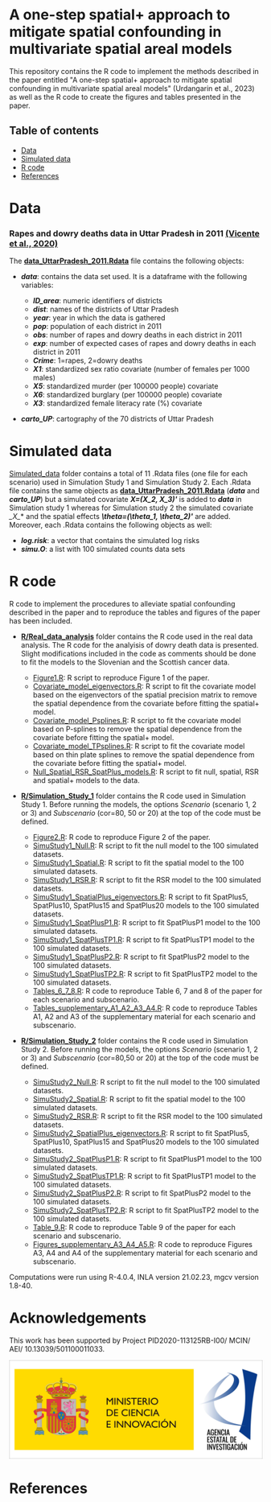 # A one-step spatial+ approach to mitigate spatial confounding in multivariate spatial areal models
This repository contains the R code to implement the methods described in the paper entitled "A one-step spatial+ approach to mitigate spatial confounding in multivariate spatial areal models" (Urdangarin et al., 2023) as well as the R code to create the figures and tables presented in the paper.


## Table of contents

- [Data](#Data)
- [Simulated data](#SimulatedData)
- [R code](#R-code)
- [References](#References)


# Data
### Rapes and dowry deaths data in Uttar Pradesh in 2011 [(Vicente et al., 2020)](https://rss.onlinelibrary.wiley.com/doi/10.1111/rssa.12545)

The [**data_UttarPradesh_2011.Rdata**](https://github.com/spatialstatisticsupna/Multivariate_confounding/blob/main/Data/data_UttarPradesh_2011.Rdata) file contains the following objects:
  - **_data_**: contains the data set used. It is a dataframe with the following variables:
    - **_ID_area_**: numeric identifiers of districts
    - **_dist_**: names of the districts of Uttar Pradesh
    - **_year_**: year in which the data is gathered
    - **_pop_**: population of each district in 2011
    - **_obs_**: number of rapes and dowry deaths in each district in 2011
    - **_exp_**: number of expected cases of rapes and dowry deaths in each district in 2011
    - **_Crime_**: 1=rapes, 2=dowry deaths
    - **_X1_**: standardized sex ratio covariate (number of females per 1000 males)
    - **_X5_**: standardized murder (per 100000 people) covariate 
    - **_X6_**: standardized burglary (per 100000 people) covariate 
    - **_X3_**: standardized female literacy rate (%) covariate

  - **_carto_UP_**: cartography of the 70 districts of Uttar Pradesh



# Simulated data
[Simulated_data](https://github.com/spatialstatisticsupna/Multivariate_confounding/tree/main/Simulated_data) folder contains a total of 11 .Rdata files (one file for each scenario) used in Simulation Study 1 and Simulation Study 2. Each .Rdata file contains the same objects as [**data_UttarPradesh_2011.Rdata**](https://github.com/spatialstatisticsupna/Multivariate_confounding/blob/main/Data/data_UttarPradesh_2011.Rdata) (**_data_** and **_carto_UP_**) but a simulated covariate **_X=(X_2, X_3)'_** is added to **_data_** in Simulation study 1 whereas for Simulation study 2 the simulated covariate **_X*_** and the spatial effects **_\theta=(\theta_1, \theta_2)'_** are added. Moreover, each .Rdata contains the following objects as well:

- **_log.risk_**: a vector that contains the simulated log risks
- **_simu.O_**: a list with 100 simulated counts data sets


# R code

R code to implement the procedures to alleviate spatial confounding described in the paper and to reproduce the tables and figures of the paper has been included. 

- [**R/Real_data_analysis**](https://github.com/spatialstatisticsupna/Spatial_confounding_article/tree/main/R/Real_data_analysis) folder contains the R code used in the real data analysis. The R code for the analyisis of dowry death data is presented. Slight modifications included in the code as comments should be done to fit the models to the Slovenian and the Scottish cancer data.
  - [Figure1.R](https://github.com/spatialstatisticsupna/Simulation_confounding_article/blob/main/R/Real_data_analysis/Figure1.R): R script to reproduce Figure 1 of the paper.
  - [Covariate_model_eigenvectors.R](https://github.com/spatialstatisticsupna/Simulation_confounding_article/blob/main/R/Real_data_analysis/Covariate_model_eigenvectors.R): R script to fit the covariate model based on the eigenvectors of the spatial precision matrix to remove the spatial dependence from the covariate before fitting the spatial+ model.
  - [Covariate_model_Psplines.R](https://github.com/spatialstatisticsupna/Simulation_confounding_article/blob/main/R/Real_data_analysis/Covariate_model_Psplines.R): R script to fit the covariate model based on P-splines to remove the spatial dependence from the covariate before fitting the spatial+ model. 
  - [Covariate_model_TPsplines.R](https://github.com/spatialstatisticsupna/Simulation_confounding_article/blob/main/R/Real_data_analysis/Covariate_model_TPsplines.R): R script to fit the covariate model based on thin plate splines to remove the spatial dependence from the covariate before fitting the spatial+ model.
  - [Null_Spatial_RSR_SpatPlus_models.R](https://github.com/spatialstatisticsupna/Simulation_confounding_article/blob/main/R/Real_data_analysis/Null_Spatial_RSR_SpatPlus_models.R): R script to fit null, spatial, RSR and spatial+ models to the data.
 
- [**R/Simulation_Study_1**](https://github.com/spatialstatisticsupna/Spatial_confounding_article/tree/main/R/Simulation_study_1) folder contains the R code used in Simulation Study 1. Before running the models, the options _Scenario_ (scenario 1, 2 or 3) and _Subscenario_ (cor=80, 50 or 20) at the top of the code must be defined.
  - [Figure2.R](https://github.com/spatialstatisticsupna/Simulation_confounding_article/blob/main/R/Simulation_study_1/Figure2.R): R code to reproduce Figure 2 of the paper.
  - [SimuStudy1_Null.R](https://github.com/spatialstatisticsupna/Simulation_confounding_article/blob/main/R/Simulation_study_1/SimuStudy1_Null.R): R script to fit the null model to the 100 simulated datasets.
  - [SimuStudy1_Spatial.R](https://github.com/spatialstatisticsupna/Simulation_confounding_article/blob/main/R/Simulation_study_1/SimuStudy1_Spatial.R): R script to fit the spatial model to the 100 simulated datasets.
  - [SimuStudy1_RSR.R](https://github.com/spatialstatisticsupna/Simulation_confounding_article/blob/main/R/Simulation_study_1/SimuStudy1_RSR.R): R script to fit the RSR model to the 100 simulated datasets.
  - [SimuStudy1_SpatialPlus_eigenvectors.R](https://github.com/spatialstatisticsupna/Simulation_confounding_article/blob/main/R/Simulation_study_1/SimuStudy1_SpatialPlus_eigenvectors.R): R script to fit SpatPlus5, SpatPlus10, SpatPlus15 and SpatPlus20 models to the 100 simulated datasets.
  - [SimuStudy1_SpatPlusP1.R](https://github.com/spatialstatisticsupna/Simulation_confounding_article/blob/main/R/Simulation_study_1/SimuStudy1_SpatPlusP1.R): R script to fit SpatPlusP1 model to the 100 simulated datasets.
  - [SimuStudy1_SpatPlusTP1.R](https://github.com/spatialstatisticsupna/Simulation_confounding_article/blob/main/R/Simulation_study_1/SimuStudy1_SpatPlusTP1.R): R script to fit SpatPlusTP1 model to the 100 simulated datasets.
  - [SimuStudy1_SpatPlusP2.R](https://github.com/spatialstatisticsupna/Simulation_confounding_article/blob/main/R/Simulation_study_1/SimuStudy1_SpatPlusP2.R): R script to fit SpatPlusP2 model to the 100 simulated datasets.
  - [SimuStudy1_SpatPlusTP2.R](https://github.com/spatialstatisticsupna/Simulation_confounding_article/blob/main/R/Simulation_study_1/SimuStudy1_SpatPlusTP2.R): R script to fit SpatPlusTP2 model to the 100 simulated datasets.
  - [Tables_6_7_8.R](https://github.com/spatialstatisticsupna/Simulation_confounding_article/blob/main/R/Simulation_study_1/Tables_6_7_8.R): R code to reproduce Table 6, 7 and 8 of the paper for each scenario and subscenario.
  - [Tables_supplementary_A1_A2_A3_A4.R](https://github.com/spatialstatisticsupna/Simulation_confounding_article/blob/main/R/Simulation_study_1/Tables_supplementary_A1_A2_A3_A4.R): R code to reproduce Tables A1, A2 and A3 of the supplementary material for each scenario and subscenario.
  
- [**R/Simulation_Study_2**](https://github.com/spatialstatisticsupna/Spatial_confounding_article/tree/main/R/Simulation_study_2) folder contains the R code used in Simulation Study 2. Before running the models, the options _Scenario_ (scenario 1, 2 or 3) and _Subscenario_ (cor=80,50 or 20) at the top of the code must be defined. 
  - [SimuStudy2_Null.R](https://github.com/spatialstatisticsupna/Simulation_confounding_article/blob/main/R/Simulation_study_2/SimuStudy2_Null.R): R script to fit the null model to the 100 simulated datasets.
  - [SimuStudy2_Spatial.R](https://github.com/spatialstatisticsupna/Simulation_confounding_article/blob/main/R/Simulation_study_2/SimuStudy2_Spatial.R): R script to fit the spatial model to the 100 simulated datasets.
  - [SimuStudy2_RSR.R](https://github.com/spatialstatisticsupna/Simulation_confounding_article/blob/main/R/Simulation_study_2/SimuStudy2_RSR.R): R script to fit the RSR model to the 100 simulated datasets.
  - [SimuStudy2_SpatialPlus_eigenvectors.R](https://github.com/spatialstatisticsupna/Simulation_confounding_article/blob/main/R/Simulation_study_2/SimuStudy2_SpatialPlus_eigenvectors.R): R script to fit SpatPlus5, SpatPlus10, SpatPlus15 and SpatPlus20 models to the 100 simulated datasets.
  - [SimuStudy2_SpatPlusP1.R](https://github.com/spatialstatisticsupna/Simulation_confounding_article/blob/main/R/Simulation_study_2/SimuStudy2_SpatPlusP1.R): R script to fit SpatPlusP1 model to the 100 simulated datasets.
  - [SimuStudy2_SpatPlusTP1.R](https://github.com/spatialstatisticsupna/Simulation_confounding_article/blob/main/R/Simulation_study_2/SimuStudy2_SpatPlusTP1.R): R script to fit SpatPlusTP1 model to the 100 simulated datasets.
  - [SimuStudy2_SpatPlusP2.R](https://github.com/spatialstatisticsupna/Simulation_confounding_article/blob/main/R/Simulation_study_2/SimuStudy2_SpatPlusP2.R): R script to fit SpatPlusP2 model to the 100 simulated datasets.
  - [SimuStudy2_SpatPlusTP2.R](https://github.com/spatialstatisticsupna/Simulation_confounding_article/blob/main/R/Simulation_study_2/SimuStudy2_SpatPlusTP2.R): R script to fit SpatPlusTP2 model to the 100 simulated datasets.
  - [Table_9.R](https://github.com/spatialstatisticsupna/Simulation_confounding_article/blob/main/R/Simulation_study_2/Table_9.R): R code to reproduce Table 9 of the paper for each scenario and subscenario.
  - [Figures_supplementary_A3_A4_A5.R](https://github.com/spatialstatisticsupna/Simulation_confounding_article/blob/main/R/Simulation_study_2/Figures_supplementary_A3_A4_A5.R): R code to reproduce Figures A3, A4 and A4 of the supplementary material for each scenario and subscenario.

Computations were run using R-4.0.4, INLA version 21.02.23, mgcv version 1.8-40.

# Acknowledgements
This work has been supported by Project PID2020-113125RB-I00/ MCIN/ AEI/ 10.13039/501100011033.

![image](https://github.com/spatialstatisticsupna/Comparing-R-INLA-and-NIMBLE/blob/main/micin-aei.jpg)
 
# References

	
